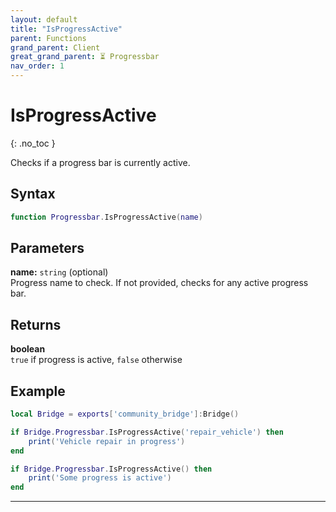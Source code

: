 ```yaml
---
layout: default
title: "IsProgressActive"
parent: Functions
grand_parent: Client
great_grand_parent: ⏳ Progressbar
nav_order: 1
---
```


# IsProgressActive
{: .no_toc }

Checks if a progress bar is currently active.

## Syntax

```lua
function Progressbar.IsProgressActive(name)
```

## Parameters

**name:** `string` (optional)  
Progress name to check. If not provided, checks for any active progress bar.

## Returns

**boolean**  
`true` if progress is active, `false` otherwise

## Example

```lua
local Bridge = exports['community_bridge']:Bridge()

if Bridge.Progressbar.IsProgressActive('repair_vehicle') then
    print('Vehicle repair in progress')
end

if Bridge.Progressbar.IsProgressActive() then
    print('Some progress is active')
end
```

---